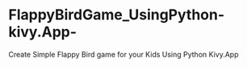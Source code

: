 # FlappyBirdGame_UsingPython-kivy.App-
Create Simple Flappy Bird game for your Kids Using Python Kivy.App
